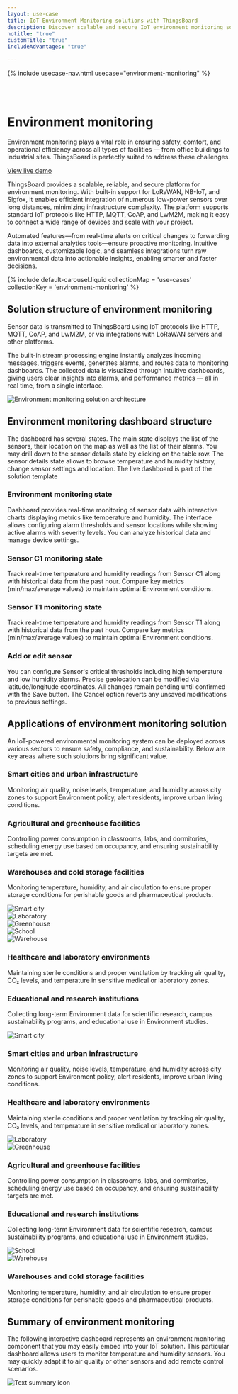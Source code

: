 ```yaml
---
layout: use-case
title: IoT Environment Monitoring solutions with ThingsBoard
description: Discover scalable and secure IoT environment monitoring solutions with ThingsBoard. Connect multiple sensors, automate alerts, and gain real-time insights to improve safety, efficiency, and comfort across industrial, commercial, and smart building applications.
notitle: "true"
customTitle: "true"
includeAdvantages: "true"

---
```


{% include usecase-nav.html usecase="environment-monitoring" %}
<div id="scada-fullpage" onclick="this.style.display='none'; document.body.style.overflow='unset'"><div class="image"></div><div class="close-icon"><svg width="32" height="32" viewBox="0 0 32 32" fill="none" xmlns="http://www.w3.org/2000/svg"><path d="M25.3337 8.5465L23.4537 6.6665L16.0003 14.1198L8.54699 6.6665L6.66699 8.5465L14.1203 15.9998L6.66699 23.4532L8.54699 25.3332L16.0003 17.8798L23.4537 25.3332L25.3337 23.4532L17.8803 15.9998L25.3337 8.5465Z"></path></svg></div></div>
<h1 class="usecase-title">Environment monitoring</h1>
<section class="environment-monitoring-about">
    <div class="about-text">
        <div class="short">
            <div class="block">
                <p class="text">Environment monitoring plays a vital role in ensuring safety, comfort, and operational efficiency across all types of facilities — from office buildings to industrial sites. ThingsBoard is perfectly suited to address these challenges.</p>
            </div>
            <div class="demo-button">
                <a id="UseCases_EnvMon_ViewLiveDemo" target="_blank" href="https://thingsboard.cloud/dashboard/dfaef940-8a91-11ec-83d0-83ba2015b874?publicId=4978baf0-8a92-11ec-98f9-ff45c37940c6" class="button gtm_button">View live demo</a>
            </div>
        </div>
        <div class="long">
            <p>ThingsBoard provides a scalable, reliable, and secure platform for environment monitoring. With built-in support for LoRaWAN, NB-IoT, and Sigfox, it enables efficient integration of numerous low-power sensors over long distances, minimizing infrastructure complexity. The platform supports standard IoT protocols like HTTP, MQTT, CoAP, and LwM2M, making it easy to connect a wide range of devices and scale with your project.</p>
            <p>Automated features—from real-time alerts on critical changes to forwarding data into external analytics tools—ensure proactive monitoring. Intuitive dashboards, customizable logic, and seamless integrations turn raw environmental data into actionable insights, enabling smarter and faster decisions.</p>        </div>
    </div>
</section>

<section class="environment-monitoring-carousel carousel-padding">
    {% include default-carousel.liquid collectionMap = 'use-cases' collectionKey = 'environment-monitoring' %}
</section> 

<section class="environment-monitoring-solution-structure">
    <h2>Solution structure of environment monitoring</h2>
    <div class="about-text">
        <div class="short">
            <div class="block">
                <p class="text">Sensor data is transmitted to ThingsBoard using IoT protocols like HTTP, MQTT, CoAP, and LwM2M, or via integrations with LoRaWAN servers and other platforms.</p>
            </div>
        </div>
        <div class="long">
            <p>The built-in stream processing engine instantly analyzes incoming messages, triggers events, generates alarms, and routes data to monitoring dashboards. The collected data is visualized through intuitive dashboards, giving users clear insights into alarms, and performance metrics — all in real time, from a single interface.</p>
        </div>
    </div>
    <div class="scheme">
        <img id="schemeSVG" loading="lazy" src="https://img.thingsboard.io/usecases/environment-monitoring/scheme.svg" alt="Environment monitoring solution architecture" title="Environment monitoring solution architecture: IoT devices connect via gateways to the cloud for processing, visualization, and automation">
    </div>
</section>

<section class="dashboard-structure section-padding">
    <div class="section-header">
        <h2>Environment monitoring dashboard structure</h2>
        <p>
            The dashboard has several states. The main state displays the list of the sensors, their location on the map as well as the list of their alarms. You may drill down to the sensor details state by clicking on the table row. The sensor details state allows to browse temperature and humidity history, change sensor settings and location. The live dashboard is part of the solution template        
        </p>
    </div>
    <div class="dashboard-structure-block">
        <div class="menu">
            <div class="expansion-block">
                <div class="expansion-panel">
                    <div class="expansion-header">
                        <h3>Environment monitoring state</h3>
                    </div>
                    <div class="expansion-content">
                        <p>Dashboard provides real-time monitoring of sensor data with interactive charts displaying metrics like temperature and humidity. The interface allows configuring alarm thresholds and sensor locations while showing active alarms with severity levels. You can analyze historical data and manage device settings.</p>
                    </div>
                </div>
            </div>
            <div class="expansion-block">
                <div class="expansion-panel">
                    <div class="expansion-header">
                        <h3>Sensor C1 monitoring state</h3>
                    </div>
                    <div class="expansion-content">
                        <p>Track real-time temperature and humidity readings from Sensor C1 along with historical data from the past hour. Compare key metrics (min/max/average values) to maintain optimal Environment conditions.</p>
                    </div>
                </div>
            </div>
            <div class="expansion-block">
                <div class="expansion-panel">
                    <div class="expansion-header">
                        <h3>Sensor T1 monitoring state</h3>
                    </div>
                    <div class="expansion-content">
                        <p>Track real-time temperature and humidity readings from Sensor T1 along with historical data from the past hour. Compare key metrics (min/max/average values) to maintain optimal Environment conditions.</p>
                    </div>
                </div>
            </div>
            <div class="expansion-block">
                <div class="expansion-panel">
                    <div class="expansion-header">
                        <h3>Add or edit sensor</h3>
                    </div>
                    <div class="expansion-content">
                        <p>You can configure Sensor's critical thresholds including high temperature and low humidity alarms. Precise geolocation can be modified via latitude/longitude coordinates. All changes remain pending until confirmed with the Save button. The Cancel option reverts any unsaved modifications to previous settings.</p>
                    </div>
                </div>
            </div>
        </div>
    </div>
</section>

<section class="applications applications-additional summary-margin section-padding">
    <div class="section-header">
        <h2>Applications of environment monitoring solution</h2>
        <p>An IoT-powered environmental monitoring system can be deployed across various sectors to ensure safety, compliance, and sustainability. Below are key areas where such solutions bring significant value.</p>
    </div>
    <div class="applications-container-large">
        <div class="text-row-top">
            <div class="text-block">
                <h3>Smart cities and urban infrastructure</h3>
                <p>Monitoring air quality, noise levels, temperature, and humidity across city zones to support Environment policy, alert residents, improve urban living conditions.</p>
            </div>
            <div class="text-block">
                <h3>Agricultural and greenhouse facilities</h3>
                <p>Controlling power consumption in classrooms, labs, and dormitories, scheduling energy use based on occupancy, and ensuring sustainability targets are met.</p>
            </div>
            <div class="text-block">
                <h3>Warehouses and cold storage facilities</h3>
                <p>Monitoring temperature, humidity, and air circulation to ensure proper storage conditions for perishable goods and pharmaceutical products.</p>
            </div>
        </div>
        <div class="images-row">
            <div class="application-image"><img src="https://img.thingsboard.io/usecases/environment-monitoring/smart-cities-1.svg" alt="Smart city" title="Smart cities and urban infrastructure"></div>
            <div class="application-image"><img src="https://img.thingsboard.io/usecases/environment-monitoring/laboratory-1.svg" alt="Laboratory" title="Healthcare and laboratory environments"></div>
            <div class="application-image"><img src="https://img.thingsboard.io/usecases/environment-monitoring/agriculture-1.svg" alt="Greenhouse" title="Agricultural and greenhouse facilities"></div>
            <div class="application-image"><img src="https://img.thingsboard.io/usecases/environment-monitoring/education-1.svg" alt="School" title="Educational and research institutions"></div>
            <div class="application-image"><img src="https://img.thingsboard.io/usecases/environment-monitoring/warehouse-1.svg" alt="Warehouse" title="Warehouses and cold storage facilities"></div>
        </div>
        <div class="text-row-bottom">
            <div class="text-block">
                <h3>Healthcare and laboratory environments</h3>
                <p>Maintaining sterile conditions and proper ventilation by tracking air quality, CO₂ levels, and temperature in sensitive medical or laboratory zones.</p>
            </div>
            <div class="text-block">
                <h3>Educational and research institutions</h3>
                <p>Collecting long-term Environment data for scientific research, campus sustainability programs, and educational use in Environment studies.</p>
            </div>
        </div>
    </div>
    <div class="applications-container-small">
        <div class="application-block">
            <div class="image"><img src="https://img.thingsboard.io/usecases/environment-monitoring/smart-cities-2.svg" alt="Smart city" title="Smart cities and urban infrastructure"></div>
            <div class="text-block">
                <h3>Smart cities and urban infrastructure</h3>
                <p>Monitoring air quality, noise levels, temperature, and humidity across city zones to support Environment policy, alert residents, improve urban living conditions.</p>
            </div>
        </div>
        <div class="application-block">
            <div class="text-block">
                <h3>Healthcare and laboratory environments</h3>
                <p>Maintaining sterile conditions and proper ventilation by tracking air quality, CO₂ levels, and temperature in sensitive medical or laboratory zones.</p>
            </div>
            <div class="image"><img src="https://img.thingsboard.io/usecases/environment-monitoring/laboratory-2.svg" alt="Laboratory" title="Healthcare and laboratory environments"></div>
        </div>
        <div class="application-block">
            <div class="image"><img src="https://img.thingsboard.io/usecases/environment-monitoring/agriculture-2.svg" alt="Greenhouse" title="Agricultural and greenhouse facilities"></div>
            <div class="text-block">
                <h3>Agricultural and greenhouse facilities</h3>
                <p>Controlling power consumption in classrooms, labs, and dormitories, scheduling energy use based on occupancy, and ensuring sustainability targets are met.</p>
            </div>
        </div>
        <div class="application-block">
            <div class="text-block">
                <h3>Educational and research institutions</h3>
                <p>Collecting long-term Environment data for scientific research, campus sustainability programs, and educational use in Environment studies.</p>
            </div>
            <div class="image"><img src="https://img.thingsboard.io/usecases/environment-monitoring/education-2.svg" alt="School" title="Educational and research institutions"></div>
        </div>
        <div class="application-block">
            <div class="image"><img src="https://img.thingsboard.io/usecases/environment-monitoring/warehouse-2.svg" alt="Warehouse" title="Warehouses and cold storage facilities"></div>
            <div class="text-block">
                <h3>Warehouses and cold storage facilities</h3>
                <p>Monitoring temperature, humidity, and air circulation to ensure proper storage conditions for perishable goods and pharmaceutical products.</p>
            </div>
        </div>
    </div>
</section>


<section class="summary">
    <div class="summary-text">
        <h2>Summary of environment monitoring</h2>
        <p>The following interactive dashboard represents an environment monitoring component that you may easily embed into your IoT solution. This particular dashboard allows users to monitor temperature and humidity sensors. You may quickly adapt it to air quality or other sensors and add remote control scenarios.</p>
    </div>
    <div class="summary-icon">
        <img src="https://img.thingsboard.io/usecases/health-care/summary.svg" alt="Text summary icon" title="Text summary icon">
    </div>
</section>

<script type="text/javascript">
    document.addEventListener('DOMContentLoaded', function() {
        document.querySelectorAll('.card-link').forEach((link) => {
            link.classList.add('linkDefault');
        });

        const expansionBlocks = document.querySelectorAll('.expansion-block');
        const structureBlock = document.querySelector('.dashboard-structure-block');
        const smallImageBlock = createImageBlock('small');
        const largeImageBlock = createImageBlock('large');

        expansionBlocks[0].appendChild(smallImageBlock);
        structureBlock.appendChild(largeImageBlock);

        const largeImageElement = document.querySelector('.image-block-large > .image-container > .image');
        const smallImageElement = document.querySelector('.image-block-small > .image-container > .image');

        let currentExpandedIndex = 0;

        expansionBlocks[0].classList.add('expanded');

        expansionBlocks.forEach((panel, index) => {
            panel.addEventListener('click', function() {
                if (index === currentExpandedIndex) {
                    return; 
                }

                smallImageElement.innerHTML = getImage(index);
                this.appendChild(smallImageBlock);
                largeImageElement.style.height = largeImageElement.firstChild.getBoundingClientRect().height + 'px';
                largeImageElement.innerHTML = getImage(index);

                expansionBlocks.forEach(item => {
                    item.classList.remove('expanded');
                });

                this.classList.add('expanded');
                currentExpandedIndex = index; 
                if (window.screen.width < 600) {
                    const blockRect = expansionBlocks[index].getBoundingClientRect();
                    const target = blockRect.top + window.scrollY - 80;
                    window.scrollTo(0, target);
                    setTimeout(()=> document.getElementById("nav").style.top = "-78px");
                }
                if (index === 4) {
                    window.scrollTo(0, window.scrollY +1);
                }
            });
        });

        window.onscroll = function() {
            const elemCoor = document.querySelector('.dashboard-structure').getBoundingClientRect();
            const large = document.querySelector('.image-block-large');

            if (Math.abs(elemCoor.top) < elemCoor.height / 2 - 400 && elemCoor.top < 0) {
                large.style.marginTop = Math.abs(elemCoor.top) + 20 + 'px';
            }
        };

        if (window.screen.width > 960) {
            const fullPage = document.querySelector('#scada-fullpage');
            largeImageElement.addEventListener('click', function(image) {
                fullPage.children[0].innerHTML = `<img src=${image.currentTarget.children[0].src} />`;
                fullPage.style.display = 'block';
                fullPage.style.top = window.scrollY + 'px';
                document.querySelector('body').style.overflow = 'hidden';
            });
        }

        function createImageBlock(layout) {
            let block = document.createElement('div');
            block.className = `image-block-${layout}`;
            block.innerHTML = `
            <div class="image-container image-background">
                <div class="image-background"></div>
                <div class="image-background"></div>
                <div class="image-background"></div>
                <div class=image>${getImage(0)}</div>
            </div>
            <div class="buttons-block">
                <a id="UseCases_EnvMon_ViewLiveDemo" target="_blank" href="https://thingsboard.cloud/dashboard/dfaef940-8a91-11ec-83d0-83ba2015b874?publicId=4978baf0-8a92-11ec-98f9-ff45c37940c6" class="button gtm_button">View live demo</a>
                <a id="UseCases_EnvMon_ContactUs" target="_blank" href="https://thingsboard.io/docs/contact-us/" class="button contact-us gtm_button">Contact us</a>
            </div>`;
    
            return block;
        }

        function getImage(index) {
            const images = [
                "<img src='https://img.thingsboard.io/usecases/environment-monitoring/environment-monitoring-2.webp' alt='Dashboard with sensor status, critical alarm, and map location of sensors' title='ThingsBoard dashboard showing real-time sensor metrics, alarm status, and their geographic positions on the map'/>",
                "<img src='https://img.thingsboard.io/usecases/environment-monitoring/environment-monitoring-3.webp' alt='Temperature and humidity charts with location of Sensor C1' title='Live monitoring of Sensor C1: temperature and humidity data alongside sensor location on the map'/>",
                "<img src='https://img.thingsboard.io/usecases/environment-monitoring/environment-monitoring-4.webp' alt='Temperature and humidity charts with location of Sensor T1' title='Sensor T1 real-time readings: temperature and humidity graphs with sensor map marker'/>",
                "<img src='https://img.thingsboard.io/usecases/environment-monitoring/environment-monitoring-1.webp' alt='Sensor configuration panel with thresholds and map location in ThingsBoard' title='Editing Sensor T1: setting temperature and humidity thresholds and viewing sensor location on the map'/>",
            ];
            return images[index];
        }
    });
</script>